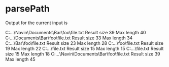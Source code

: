 # parsePath

Output for the current input is  


C:\...\Navin\Documents\Bar\foo\file.txt Result size 39 Max length 40
C:\...\Documents\Bar\foo\file.txt Result size 33 Max length 34
C:\...\Bar\foo\file.txt Result size 23 Max length 28
C:\...\foo\file.txt Result size 19 Max length 22
C:\...\file.txt Result size 15 Max length 15
C:\...\file.txt Result size 15 Max length 18
C:\...\Navin\Documents\Bar\foo\file.txt Result size 39 Max length 45
